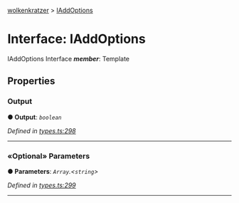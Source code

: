 [wolkenkratzer](../README.md) > [IAddOptions](../interfaces/iaddoptions.md)



# Interface: IAddOptions


IAddOptions Interface
*__member__*: Template



## Properties
<a id="output"></a>

###  Output

**●  Output**:  *`boolean`* 

*Defined in [types.ts:298](https://github.com/arminhammer/wolkenkratzer/blob/25ba479/src/types.ts#L298)*





___

<a id="parameters"></a>

### «Optional» Parameters

**●  Parameters**:  *`Array`.<`string`>* 

*Defined in [types.ts:299](https://github.com/arminhammer/wolkenkratzer/blob/25ba479/src/types.ts#L299)*





___



